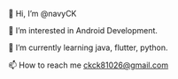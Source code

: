 👋 Hi, I’m @navyCK

👀 I’m interested in Android Development.

🌱 I’m currently learning java, flutter, python.

📫 How to reach me ckck81026@gmail.com
